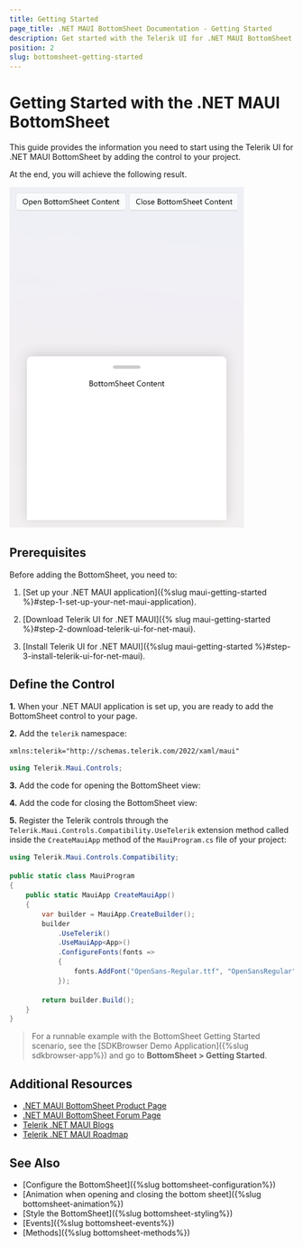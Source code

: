```yaml
---
title: Getting Started
page_title: .NET MAUI BottomSheet Documentation - Getting Started
description: Get started with the Telerik UI for .NET MAUI BottomSheet control and learn how to add the control to your .NET MAUI application.
position: 2
slug: bottomsheet-getting-started
---
```


# Getting Started with the .NET MAUI BottomSheet

This guide provides the information you need to start using the Telerik UI for .NET MAUI BottomSheet by adding the control to your project.

At the end, you will achieve the following result.

![BottomSheet Getting Started](images/bottomsheet-getting-started.png)

## Prerequisites

Before adding the BottomSheet, you need to:

1. [Set up your .NET MAUI application]({%slug maui-getting-started %}#step-1-set-up-your-net-maui-application).

1. [Download Telerik UI for .NET MAUI]({% slug maui-getting-started %}#step-2-download-telerik-ui-for-net-maui).

1. [Install Telerik UI for .NET MAUI]({%slug maui-getting-started %}#step-3-install-telerik-ui-for-net-maui).

## Define the Control

**1.** When your .NET MAUI application is set up, you are ready to add the BottomSheet control to your page.

<snippet id='bottomsheet-getting-started-xaml' />
<snippet id='bottomsheet-getting-started-csharp' />

**2.** Add the `telerik` namespace:

```XAML
xmlns:telerik="http://schemas.telerik.com/2022/xaml/maui"
```
```C#
using Telerik.Maui.Controls;
```

**3.** Add the code for opening the BottomSheet view:

<snippet id='open-bottomsheet-view' />

**4.** Add the code for closing the BottomSheet view:

<snippet id='close-bottomsheet-view' />

**5.** Register the Telerik controls through the `Telerik.Maui.Controls.Compatibility.UseTelerik` extension method called inside the `CreateMauiApp` method of the `MauiProgram.cs` file of your project:

```C#
using Telerik.Maui.Controls.Compatibility;

public static class MauiProgram
{
	public static MauiApp CreateMauiApp()
	{
		var builder = MauiApp.CreateBuilder();
		builder
			.UseTelerik()
			.UseMauiApp<App>()
			.ConfigureFonts(fonts =>
			{
				fonts.AddFont("OpenSans-Regular.ttf", "OpenSansRegular");
			});

		return builder.Build();
	}
}
```

> For a runnable example with the BottomSheet Getting Started scenario, see the [SDKBrowser Demo Application]({%slug sdkbrowser-app%}) and go to **BottomSheet > Getting Started**.

## Additional Resources

- [.NET MAUI BottomSheet Product Page](https://www.telerik.com/maui-ui/bottomsheet)
- [.NET MAUI BottomSheet Forum Page](https://www.telerik.com/forums/maui?tagId=1763)
- [Telerik .NET MAUI Blogs](https://www.telerik.com/blogs/mobile-net-maui)
- [Telerik .NET MAUI Roadmap](https://www.telerik.com/support/whats-new/maui-ui/roadmap)

## See Also

- [Configure the BottomSheet]({%slug bottomsheet-configuration%})
- [Animation when opening and closing the bottom sheet]({%slug bottomsheet-animation%})
- [Style the BottomSheet]({%slug bottomsheet-styling%})
- [Events]({%slug bottomsheet-events%})
- [Methods]({%slug bottomsheet-methods%})
